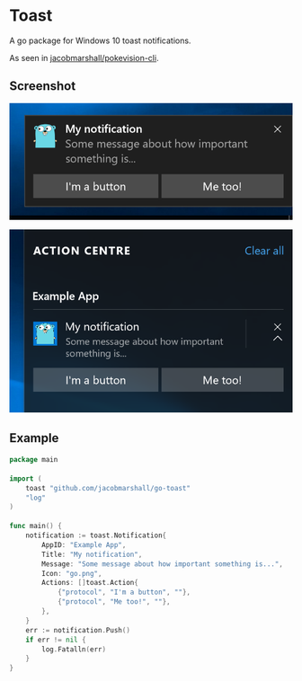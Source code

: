 # Toast

A go package for Windows 10 toast notifications.

As seen in [jacobmarshall/pokevision-cli](https://github.com/jacobmarshall/pokevision-cli).

## Screenshot

![Toast](./screenshot-toast.png)

![Action centre](./screenshot-action-centre.png)

## Example

```go
package main

import (
    toast "github.com/jacobmarshall/go-toast"
    "log"
)

func main() {
    notification := toast.Notification{
        AppID: "Example App",
        Title: "My notification",
        Message: "Some message about how important something is...",
        Icon: "go.png",
        Actions: []toast.Action{
            {"protocol", "I'm a button", ""},
            {"protocol", "Me too!", ""},
        },
    }
    err := notification.Push()
    if err != nil {
        log.Fatalln(err)
    }
}
```

